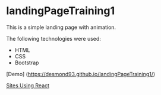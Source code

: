 # landingPageTraining1

This is a simple landing page with animation.

The following technologies were used:
* HTML
* CSS
* Bootstrap

[Demo] (https://desmond93.github.io/landingPageTraining1/)

[Sites Using React](https://github.com/facebook/react/wiki/Sites-Using-React)
